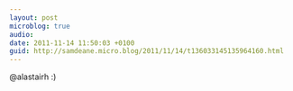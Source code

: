 ```yaml
---
layout: post
microblog: true
audio: 
date: 2011-11-14 11:50:03 +0100
guid: http://samdeane.micro.blog/2011/11/14/t136033145135964160.html
---
```

@alastairh :)

